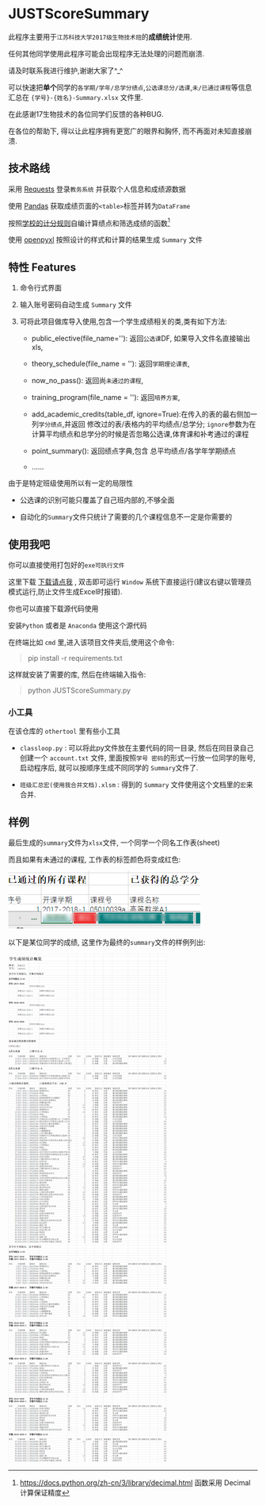 # JUSTScoreSummary

此程序主要用于`江苏科技大学2017级生物技术班`的**成绩统计**使用.

任何其他同学使用此程序可能会出现程序无法处理的问题而崩溃.

请及时联系我进行维护,谢谢大家了^_^

可以快速把**单个**同学的`各学期/学年/总学分绩点`,`公选课总分/选课`,`未/已通过课程`等信息汇总在 `{学号}-{姓名}-Summary.xlsx` 文件里.

在此感谢17生物技术的各位同学们反馈的各种BUG.

在各位的帮助下, 得以让此程序拥有更宽广的眼界和胸怀, 而不再面对未知直接崩溃.



## 技术路线

采用 [Requests](https://requests.readthedocs.io/zh_CN/latest/) 登录`教务系统` 并获取个人信息和成绩源数据

使用 [Pandas](https://pandas.pydata.org/) 获取成绩页面的`<table>`标签并转为`DataFrame`

按照[学校的计分规则](http://jwc.just.edu.cn/2018/0328/c5744a51661/page.htm)自编计算绩点和筛选成绩的函数[^ 函数精度]

[^函数精度]: https://docs.python.org/zh-cn/3/library/decimal.html 函数采用 Decimal 计算保证精度

使用 [openpyxl](http://openpyxl.readthedocs.io/) 按照设计的样式和计算的结果生成 `Summary` 文件



## 特性 Features

1. 命令行式界面

2. 输入账号密码自动生成 `Summary` 文件

3. 可将此项目做库导入使用,包含一个学生成绩相关的类,类有如下方法:

   - public_elective(file_name=''): 返回`公选课`DF, 如果导入文件名直接输出xls,

   - theory_schedule(file_name = ''): 返回`学期理论课表`,

   - now_no_pass(): 返回尚`未通过的课程`,

   - training_program(file_name = ''): 返回`培养方案`,

   - add_academic_credits(table_df, ignore=True):在传入的表的最右侧加一列`学分绩点`,并返回 修改过的表/表格内的平均绩点/总学分; `ignore`参数为在计算平均绩点和总学分的时候是否忽略公选课,体育课和补考通过的课程

   - point_summary(): 返回绩点字典,包含 总平均绩点/各学年学期绩点

   - ......



由于是特定班级使用所以有一定的局限性

- 公选课的识别可能只覆盖了自己班内部的,不够全面

- 自动化的`Summary`文件只统计了需要的几个课程信息不一定是你需要的



## 使用我吧

你可以直接使用打包好的`exe可执行文件` 

这里下载 [下载请点我](https://github.com/YuanZ1949/JUSTScoreSummary/releases/tag/JUSTScoreSummary) , 双击即可运行 `Window` 系统下直接运行(建议右键以管理员模式运行,防止文件生成Excel时报错).



你也可以直接下载源代码使用

安装`Python` 或者是 `Anaconda` 使用这个源代码

在终端比如  `cmd` 里,进入该项目文件夹后,使用这个命令:

> pip install -r requirements.txt

这样就安装了需要的库, 然后在终端输入指令:

> python JUSTScoreSummary.py



### 小工具

在该仓库的 `othertool` 里有些小工具

- `classloop.py` : 可以将此py文件放在主要代码的同一目录, 然后在同目录自己创建一个 `account.txt` 文件, 里面按照`学号 密码`的形式一行放一位同学的账号, 启动程序后, 就可以按顺序生成不同同学的 `Summary`文件了.

- `班级汇总宏(使用我合并文档).xlsm` : 得到的 `Summary` 文件使用这个文档里的`宏`来合并.



## 样例

最后生成的`summary`文件为`xlsx`文件, 一个同学一个同名工作表(sheet)

而且如果有未通过的课程, 工作表的标签颜色将变成红色:

![变红的工作表标签](doc/image-20200913161334986.png)



以下是某位同学的成绩, 这里作为最终的`summary`文件的样例列出:

![最终效果](doc/Summary样式.png)
